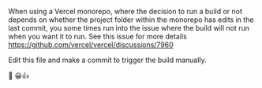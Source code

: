 When using a Vercel monorepo, where the decision to run a build or not depends on whether the project folder within the monorepo has edits in the last commit, you some times run into the issue where the build will not run when you want it to run. See this issue for more details https://github.com/vercel/vercel/discussions/7960

Edit this file and make a commit to trigger the build manually.

🤔 😀👍
